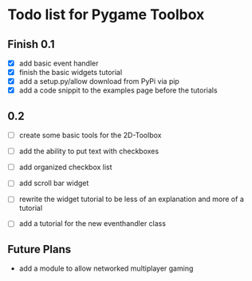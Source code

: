# Todo list for Pygame Toolbox

## Finish 0.1

- [x] add basic event handler
- [x] finish the basic widgets tutorial
- [x] add a setup.py/allow download from PyPi via pip
- [x] add a code snippit to the examples page before the tutorials

## 0.2

- [ ] create some basic tools for the 2D-Toolbox
- [ ] add the ability to put text with checkboxes
- [ ] add organized checkbox list
- [ ] add scroll bar widget
- [ ] rewrite the widget tutorial to be less of an explanation and more of a
      tutorial
- [ ] add a tutorial for the new eventhandler class


## Future Plans

- add a module to allow networked multiplayer gaming
